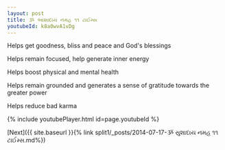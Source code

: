 ```yaml
---
layout: post
title: ૐ આશાદાય નમહ ૧૧ ટાઈમ્સ
youtubeId: k8a0wvA1vDg
---
```

 
 
Helps get goodness, bliss and peace and God's blessings
 
Helps remain focused, help generate inner energy 
 
Helps boost physical and mental health 
 
Helps remain grounded and generates a sense of gratitude towards the greater power 
 
Helps reduce bad karma
 
 
 
 


{% include youtubePlayer.html id=page.youtubeId %}
 
[Next]({{ site.baseurl }}{% link  split1/_posts/2014-07-17-ૐ સુશાદાય નમહ ૧૧ ટાઈમ્સ.md%})
 
